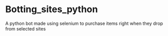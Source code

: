 # Botting_sites_python
 A python bot made using selenium to purchase items right when they drop from selected sites
